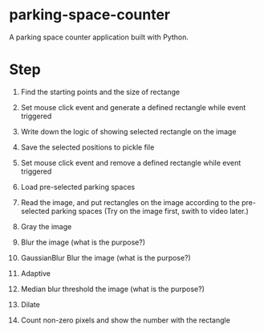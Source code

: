 # parking-space-counter
A parking space counter application built with Python.

# Step
1. Find the starting points and the size of rectange
1. Set mouse click event and generate a defined rectangle while event triggered
1. Write down the logic of showing selected rectangle on the image
1. Save the selected positions to pickle file
1. Set mouse click event and remove a defined rectangle while event triggered

1. Load pre-selected parking spaces
1. Read the image, and put rectangles on the image according to the pre-selected parking spaces
   (Try on the image first, swith to video later.)
1. Gray the image
1. Blur the image (what is the purpose?)
1. GaussianBlur Blur the image (what is the purpose?)
1. Adaptive 
1. Median blur threshold the image (what is the purpose?)
1. Dilate
1. Count non-zero pixels and show the number with the rectangle
